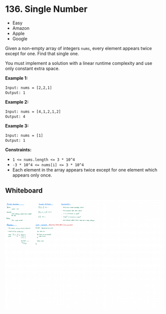 # 136. Single Number
- Easy
- Amazon
- Apple
- Google

Given a non-empty array of integers `nums`, every element appears twice except
for one. Find that single one.

You must implement a solution with a linear runtime complexity and use only
constant extra space.

**Example 1:**
```
Input: nums = [2,2,1]
Output: 1
```

**Example 2:**
```
Input: nums = [4,1,2,1,2]
Output: 4
```

**Example 3:**
```
Input: nums = [1]
Output: 1
```

**Constraints:**
- `1 <= nums.length <= 3 * 10^4`
- `-3 * 10^4 <= nums[i] <= 3 * 10^4`
- Each element in the array appears twice except for one element which appears
only once.

## Whiteboard
![Whiteboard Image][whiteboard-image]

<!-- Refs -->
[whiteboard-image]: whiteboard.jpg
